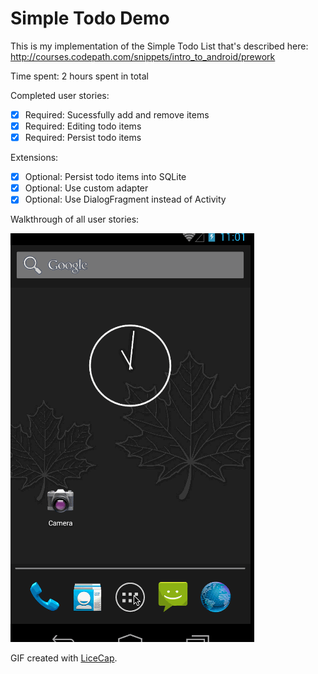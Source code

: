 # Simple Todo Demo

This is my implementation of the Simple Todo List that's described here: http://courses.codepath.com/snippets/intro_to_android/prework

Time spent: 2 hours spent in total

Completed user stories:

 * [x] Required: Sucessfully add and remove items
 * [x] Required: Editing todo items
 * [x] Required: Persist todo items

Extensions:

 * [x] Optional: Persist todo items into SQLite
 * [x] Optional: Use custom adapter
 * [x] Optional: Use DialogFragment instead of Activity

Walkthrough of all user stories:

![Video Walkthrough](todo_list_walkthrough.gif)

GIF created with [LiceCap](http://www.cockos.com/licecap/).

